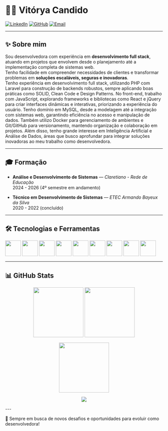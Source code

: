 # 👩‍💻 Vitórya Candido

[![LinkedIn](https://img.shields.io/badge/LinkedIn-0077B5?style=for-the-badge&logo=linkedin&logoColor=white)](https://www.linkedin.com/in/vit%C3%B3rya-silva-9666b4265/) 
[![GitHub](https://img.shields.io/badge/GitHub-000?style=for-the-badge&logo=github&logoColor=white)](https://github.com/gitvitorya) 
[![Email](https://img.shields.io/badge/Email-candidosilvavitorya%40gmail.com-red?style=for-the-badge&logo=gmail&logoColor=white)](mailto:candidosilvavitorya@gmail.com)

---

## ✨ Sobre mim
Sou desenvolvedora com experiência em **desenvolvimento full stack**, atuando em projetos que envolvem desde o planejamento até a implementação completa de sistemas web.  
Tenho facilidade em compreender necessidades de clientes e transformar problemas em **soluções escaláveis, seguras e inovadoras**.  
Tenho experiência em desenvolvimento full stack, utilizando PHP com Laravel para construção de backends robustos, sempre aplicando boas práticas como SOLID, Clean Code e Design Patterns.
No front-end, trabalho com JavaScript, explorando frameworks e bibliotecas como React e jQuery para criar interfaces dinâmicas e interativas, priorizando a experiência do usuário.
Tenho domínio em MySQL, desde a modelagem até a integração com sistemas web, garantindo eficiência no acesso e manipulação de dados.
Também utilizo Docker para gerenciamento de ambientes e Git/GitHub para versionamento, mantendo organização e colaboração em projetos.
Além disso, tenho grande interesse em Inteligência Artificial e Análise de Dados, áreas que busco aprofundar para integrar soluções inovadoras ao meu trabalho como desenvolvedora.
  
---

## 🎓 Formação

- **Análise e Desenvolvimento de Sistemas** — *Claretiano - Rede de Educação*  
  2024 - 2026 (4º semestre em andamento)

- **Técnico em Desenvolvimento de Sistemas** — *ETEC Armando Bayeux da Silva*  
  2020 - 2022 (concluído)

---

## 🛠️ Tecnologias e Ferramentas

<p align="left">
  <img src="https://cdn.jsdelivr.net/gh/devicons/devicon/icons/php/php-original.svg" width="50" height="50" />
  <img src="https://cdn.jsdelivr.net/gh/devicons/devicon/icons/javascript/javascript-original.svg" width="50" height="50" />
  <img src="https://cdn.jsdelivr.net/gh/devicons/devicon/icons/react/react-original.svg" width="50" height="50" />
  <img src="https://cdn.jsdelivr.net/gh/devicons/devicon/icons/jquery/jquery-original.svg" width="50" height="50" />
  <img src="https://cdn.jsdelivr.net/gh/devicons/devicon/icons/laravel/laravel-original.svg" width="50" height="50"/>
  <img src="https://cdn.jsdelivr.net/gh/devicons/devicon/icons/mysql/mysql-original.svg" width="50" height="50" />
  <img src="https://cdn.jsdelivr.net/gh/devicons/devicon/icons/docker/docker-original.svg" width="50" height="50" />
  <img src="https://cdn.jsdelivr.net/gh/devicons/devicon/icons/git/git-original.svg" width="50" height="50" />
  <img src="https://cdn.jsdelivr.net/gh/devicons/devicon/icons/github/github-original.svg" width="50" height="50" />
</p>

---

## 📊 GitHub Stats

<p align="center">
  <img height="160em" src="https://github-readme-stats.vercel.app/api?username=gitvitorya&show_icons=true&theme=tokyonight"/>
  <img height="160em" src="https://github-readme-stats.vercel.app/api/top-langs/?username=gitvitorya&layout=compact&theme=tokyonight"/>
</p>

<p align="center">
  <img height="160em" src="https://github-readme-streak-stats.herokuapp.com?user=gitvitorya&theme=tokyonight&date_format=j%20M%5B%20Y%5D"/>
</p>

<p align="center">
  <img src="https://github-readme-activity-graph.vercel.app/graph?username=gitvitorya&theme=tokyo-night"/>
</p>
---

🚀 Sempre em busca de novos desafios e oportunidades para evoluir como desenvolvedora!
